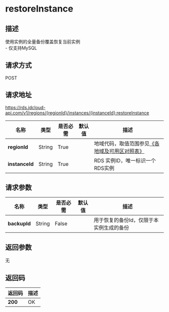 # restoreInstance


## 描述
使用实例的全量备份覆盖恢复当前实例<br>- 仅支持MySQL

## 请求方式
POST

## 请求地址
https://rds.jdcloud-api.com/v1/regions/{regionId}/instances/{instanceId}:restoreInstance

|名称|类型|是否必需|默认值|描述|
|---|---|---|---|---|
|**regionId**|String|True| |地域代码，取值范围参见[《各地域及可用区对照表》](../Enum-Definitions/Regions-AZ.md)|
|**instanceId**|String|True| |RDS 实例ID，唯一标识一个RDS实例|

## 请求参数
|名称|类型|是否必需|默认值|描述|
|---|---|---|---|---|
|**backupId**|String|False| |用于恢复的备份Id，仅限于本实例生成的备份|


## 返回参数
无


## 返回码
|返回码|描述|
|---|---|
|**200**|OK|
